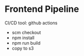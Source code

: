 # Frontend Pipeline
CI/CD tool: github actions
- scm checkout
- npm install
- npm run build
- copy to s3
